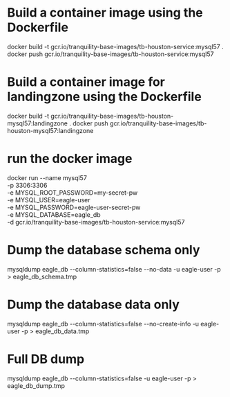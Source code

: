 # Build a container image using the Dockerfile
docker build -t gcr.io/tranquility-base-images/tb-houston-service:mysql57 .
docker push gcr.io/tranquility-base-images/tb-houston-service:mysql57

# Build a container image for landingzone using the Dockerfile
docker build -t gcr.io/tranquility-base-images/tb-houston-mysql57:landingzone .
docker push gcr.io/tranquility-base-images/tb-houston-mysql57:landingzone

# run the docker image
docker run --name mysql57 \
    -p 3306:3306 \
    -e MYSQL_ROOT_PASSWORD=my-secret-pw \
    -e MYSQL_USER=eagle-user \
    -e MYSQL_PASSWORD=eagle-user-secret-pw \
    -e MYSQL_DATABASE=eagle_db \
    -d gcr.io/tranquility-base-images/tb-houston-service:mysql57

# Dump the database schema only
mysqldump eagle_db --column-statistics=false --no-data -u eagle-user -p > eagle_db_schema.tmp

# Dump the database data only
mysqldump eagle_db --column-statistics=false --no-create-info -u eagle-user -p > eagle_db_data.tmp

# Full DB dump
mysqldump eagle_db --column-statistics=false -u eagle-user -p > eagle_db_dump.tmp
